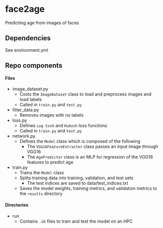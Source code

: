 # face2age
Predicting age from images of faces

## Dependencies
See environment.yml

## Repo components

#### Files
- image_dataset.py
	- Costs the `ImageDataset` class to load and preprocess images and load labels
	- Called in `train.py` and `test.py`
- filter_data.py
	- Removes images with no labels 
- loss.py
	- Defines `Log Cosh` and `Hubosh` loss functions
	- Called in `train.py` and `test.py`
- network.py
	- Defines the `Model` class which is composed of the following
		- The `VGG16FeatureExtractor` class passes an input image through VGG16
		- The `AgePredictor` class is an MLP for regression of the VGG16 features to predict age
- train.py
	- Trains the `Model` class 
	- Splits training data into training, validation, and test sets
		- The test indices are saved to data/test_indices.txt
	- Saves the model weights, training metrics, and validation metrics to the `results` directory

#### Directories
- run
	- Contains `.sb` files to train and test the model on an HPC

